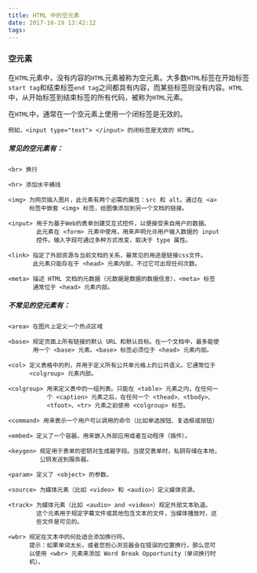 ```yaml
---
title: HTML 中的空元素
date: 2017-10-19 13:42:12
tags:
---
```


### 空元素

在`HTML`元素中，没有内容的`HTML`元素被称为空元素。大多数`HTML`标签在开始标签`start tag`和结束标签`end tag`之间都具有内容，而某些标签则没有内容。`HTML`中，从开始标签到结束标签的所有代码，被称为`HTML`元素。

在`HTML`中，通常在一个空元素上使用一个闭标签是无效的。
	
	例如，<input type="text"> </input> 的闭标签是无效的 HTML。

##### 常见的空元素有：
	<br> 换行
	
	<hr> 添加水平横线
	
	<img> 为网页插入图片，此元素有两个必需的属性：src 和 alt。通过在 <a> 
	      标签中嵌套 <img> 标签，给图像添加到另一个文档的链接。
	
	<input> 用于为基于Web的表单创建交互式控件，以便接受来自用户的数据。
	        此元素在 <form> 元素中使用，用来声明允许用户输入数据的 input 
	        控件。输入字段可通过多种方式改变，取决于 type 属性。
	 
	<link> 指定了外部资源与当前文档的关系，最常见的用途是链接css文件。
	       此元素只能存在于 <head> 元素内部，不过它可出现任何次数。
	
	<meta> 描述 HTML 文档的元数据（元数据是数据的数据信息），<meta> 标签
	       通常位于 <head> 元素内部。
	
##### 不常见的空元素有：
	<area> 在图片上定义一个热点区域
	
	<base> 规定页面上所有链接的默认 URL 和默认目标。在一个文档中，最多能使
	       用一个 <base> 元素。<base> 标签必须位于 <head> 元素内部。
	
	<col> 定义表格中的列，并用于定义所有公共单元格上的公共语义。它通常位于  
	      <colgroup> 元素内部。
	      
	<colgroup> 用来定义表中的一组列表。只能在 <table> 元素之内，在任何一
	           个 <caption> 元素之后，在任何一个 <thead>、<tbody>、
	           <tfoot>、<tr> 元素之前使用 <colgroup> 标签。
	
	<command> 用来表示一个用户可以调用的命令（比如单选按钮、复选框或按钮）
	
	<embed> 定义了一个容器，用来嵌入外部应用或者互动程序（插件）。
	
	<keygen> 规定用于表单的密钥对生成器字段。当提交表单时，私钥存储在本地， 
	         公钥发送到服务器。
	         
	<param> 定义了 <object> 的参数。
	
	<source> 为媒体元素（比如 <video> 和 <audio>）定义媒体资源。
	
	<track> 为媒体元素（比如 <audio> and <video>）规定外部文本轨道。
            这个元素用于规定字幕文件或其他包含文本的文件，当媒体播放时，这 
            些文件是可见的。
            
	<wbr> 规定在文本中的何处适合添加换行符。
	      提示：如果单词太长，或者您担心浏览器会在错误的位置换行，那么您可 
	      以使用 <wbr> 元素来添加 Word Break Opportunity（单词换行时
	      机）。



